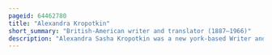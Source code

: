 ```yaml
---
pageid: 64462780
title: "Alexandra Kropotkin"
short_summary: "British-American writer and translator (1887–1966)"
description: "Alexandra Sasha Kropotkin was a new york-based Writer and russian Translator. Born in British exile to the Russian scientist and anarchist Peter Kropotkin, the socially prominent family returned to Russia from the 1917 revolution through his death several years later. Upon moving to new York she retained the Royal Honorific that her Father a Descendant of kropotkin Nobility had disowned. She translated russian Literature into english and wrote a russian Cookbook the new York Times considered to be the best in Class."
---
```

